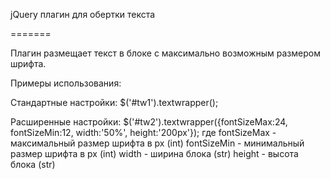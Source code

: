 jQuery плагин для обертки текста

=======

Плагин размещает текст в блоке с максимально возможным размером шрифта.

Примеры использования:

Стандартные настройки:
$('#tw1').textwrapper();

Расширенные настройки:
$('#tw2').textwrapper({fontSizeMax:24, fontSizeMin:12, width:'50%', height:'200px'});
где
  fontSizeMax - максимальный размер шрифта в px (int)
  fontSizeMin - минимальный размер шрифта в px (int)
  width - ширина блока (str)
  height - высота блока (str)
